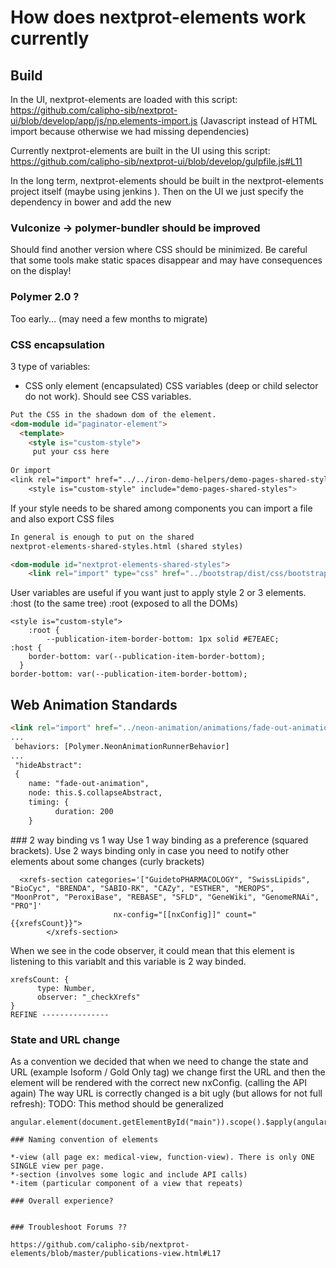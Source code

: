 # How does nextprot-elements work currently

## Build
In the UI, nextprot-elements are loaded with this script:
https://github.com/calipho-sib/nextprot-ui/blob/develop/app/js/np.elements-import.js
(Javascript instead of HTML import because otherwise we had missing dependencies)

Currently nextprot-elements are built in the UI using this script:
https://github.com/calipho-sib/nextprot-ui/blob/develop/gulpfile.js#L11

In the long term, nextprot-elements should be built in the nextprot-elements project itself (maybe using jenkins ). Then on the UI we just specify the dependency in bower and add the new

### Vulconize ->  polymer-bundler should be improved
Should find another version where CSS should be minimized.
Be careful that some tools make static spaces disappear and may have consequences on the display!

### Polymer 2.0 ?
Too early... (may need a few months to migrate)

### CSS encapsulation
3 type of variables:
* CSS only element (encapsulated) CSS variables (deep or child selector do not work). Should see CSS variables.


```html
Put the CSS in the shadown dom of the element.
<dom-module id="paginator-element">
  <template>
    <style is="custom-style">
     put your css here
     
Or import
<link rel="import" href="../../iron-demo-helpers/demo-pages-shared-styles.html">
    <style is="custom-style" include="demo-pages-shared-styles">
```

If your style needs to be shared among components you can import a file and also export CSS files
```html
In general is enough to put on the shared
nextprot-elements-shared-styles.html (shared styles)

<dom-module id="nextprot-elements-shared-styles">
    <link rel="import" type="css" href="../bootstrap/dist/css/bootstrap.min.css">
```

User variables are useful if you want just to apply style 2 or 3 elements.
:host (to the same tree) :root (exposed to all the DOMs)
```
<style is="custom-style">
    :root {
        --publication-item-border-bottom: 1px solid #E7EAEC;
:host {
    border-bottom: var(--publication-item-border-bottom);
  }
border-bottom: var(--publication-item-border-bottom);
```

## Web Animation Standards

```html
<link rel="import" href="../neon-animation/animations/fade-out-animation.html">
...
 behaviors: [Polymer.NeonAnimationRunnerBehavior]
... 
 "hideAbstract": 
 {
    name: "fade-out-animation",
    node: this.$.collapseAbstract,
    timing: {
          duration: 200
    }
```

### 2 way binding vs 1 way 
Use 1 way binding as a preference (squared brackets).
Use 2 ways binding only in case you need to notify other elements about some changes (curly brackets) 
```
  <xrefs-section categories='["GuidetoPHARMACOLOGY", "SwissLipids", "BioCyc", "BRENDA", "SABIO-RK", "CAZy", "ESTHER", "MEROPS", "MoonProt", "PeroxiBase", "REBASE", "SFLD", "GeneWiki", "GenomeRNAi", "PRO"]'
                       nx-config="[[nxConfig]]" count="{{xrefsCount}}">
        </xrefs-section>
```

When we see in the code observer, it could mean that this element is listening to this variablt and this variable is 2 way binded.
```
xrefsCount: {
      type: Number,
      observer: "_checkXrefs"
}
REFINE ---------------
```

### State and URL change
As a convention we decided that when we need to change the state and URL (example Isoform / Gold Only tag) we change first the URL and then the element will be rendered with the correct new nxConfig. (calling the API again) 
The way URL is correctly changed is a bit ugly (but allows for not full refresh):
TODO: This method should be generalized
```
angular.element(document.getElementById("main")).scope().$apply(angular.element(document.getElem```

### Naming convention of elements

*-view (all page ex: medical-view, function-view). There is only ONE SINGLE view per page.
*-section (involves some logic and include API calls)
*-item (particular component of a view that repeats)

### Overall experience?


### Troubleshoot Forums ??

https://github.com/calipho-sib/nextprot-elements/blob/master/publications-view.html#L17 